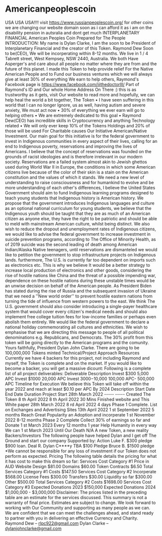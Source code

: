 # Americanpeoplescoin
USA USA USA!!!!
visit https://www.russianpeoplescoin.org/ for other coins we are changing our website domain soon as i can afford it as i am on the disability pension in autsralia and dont get much
INTERPLANETARY FINANCIAL
American Peoples Coin
Prepared for The People
INTRODUCTION:
My name is Dylan Clarke,
I am the soon to be President of Interplanetary Financial and the creator of this Token.
Raymond Dew Soon to be(CEO),
We will be incorperating within 8-12 months.
We live in 1 / 4 Tabrett street, West Kempsey, NSW 2440, Australia. We both Have Asperger's
and care about all people no matter where they are from and the future of this planet.
I made this Token to help provide relief For the Native American People and to Fund our
business ventures which we will always give at least 30% of everything We earn to help others,
Raymond's Facebook page is https://www.facebook.com/iiithedoctorlll/
Part of Raymond's ID and Our whole Home Address On There :) this is as trustworthy as it gets,
visit Our website to read more and hopefully, we can help heal the world a bit together,
The Token
• I have seen suffering in this world that I can no longer Ignore, us as well, having autism and severe anxiety, We must act
now
• 30% of everything we ever earn will go to helping others
• We are extremely dedicated to this goal
• Raymond Dew(CEO) has incredible skills in Cryptocurrency and anything Technology related
• We will only ever keep 10% of the Tokens Holdings and 20% of those will be used For Charitable causes
Our Initiative
American/Native Investment.
Our main goal for this initiative is for the federal government to invest in Indigenous
communities in every aspect of their lives, calling for an end to Indigenous poverty, reservations
and improving the lives of Americans. I believe that the concept of reservations was founded on
the grounds of racist ideologies and is therefore irrelevant in our modern society.
Reservations are a failed system almost akin to Jewish ghettos used during World War II in
Europe, the conditions in which some American citizens live because of the color of their skin is
a stain on the American constitution and the values of which it stands.
We need a new level of understanding to raise consciousness and for humankind to evolve and
be more understanding of each other's differences, I believe the United States Government
should aim to fund Indigenous learning programs designed to teach young students that
Indigenous history is American history.
We propose that the government introduces Indigenous languages and culture as an optional
national curriculum for young students, we believe that the Indigenous youth should be taught
that they are as much of an American citizen as anyone else, they have the right to be patriotic
and should be able to meld with mainstream American culture, whilst being distinct.
We also wish to reduce the dropout and unemployment rates of Indigenous citizens, we would
like to advise the federal government to increase investment in suicide prevention programs,
according to The Office of Minority Health, as of 2019 suicide was the second leading of death
among American Indian/Alaska Native teenagers, until reservations are dismanteled we would
like to petition the government to stop infrastructure projects on Indigenous lands.
furthermore,
The U.S. is currently far too dependent on imports such as electronics etc. This is why we
believe It would be a better strategy to increase local production of electronics and other
goods, considering the rise of hostile nations like China and the threat of a possible impending
war, dependence on these hostile nations during these unstable times would be an unwise
decision on behalf of the American people.
As President Biden has stated during the rise of Russia and the subsequent invasion of Ukraine
that we need a ''New world order'' to prevent hostile eastern nations from turning the tide of
influence from western powers to the east.
We think The U.S. government should also consider introducing a single-payer healthcare
system that would cover every citizen's medical needs and should also implement free college
tuition fees for low-income families or perhaps even abolish them entirely.
We would like the federal government to declare a national holiday commemorating all
cultures and ethnicities.
We wish to emphasise that we are directing this message to people of all political
denominations e.g. Republicans, and Democrats.
The 30% profit from this token will be going directly to the American programs and the
comunity.
Yours faithfully,
President Dylan John Clarke.
There are going to be 100,000,000 Tokens minted
Technical/Project Approach
Resources
Currently we have 4 backers for this project, not including Raymond and myself, the Token is complete and on the market.
If you would like to become a backer, you will get a massive dicount:
Following is a complete list of all project deliverables:
Deliverable Description
Invest $300 5,000 APC
Invest $1000 20,000 APC
Invest $3000-$10,000 100,000 APC- 500,000 APC
Timeline for Execution
We believe this Token will take off within the year 2022 and reach at least $0.10 per APC By 2024
Description Start Date End Date Duration
Project Start 28th March 2022 ----- -----
Created The Token 8
th April 2022 8
th April 2022 30 Mins
Finished website and This White paper 28th March 2022 8
rd April 2022 4 days
Phase 1 Complete.
List on Exchanges and Advertising Sites 13th April 2022 1
st September 2022 5 months
Reach Great Popularity an Adoption and
incorperate
1
st November 2022 8-12 months
Phase 2 Complete
Collect 30% of earnings so far and Donate 1
st March 2023 Every 12 months 1 year
Help Humanity in every way We can 1
st March 2023 Until Our Death N/A
A new Token, a new reality
Backers/Investors
The following people have helped Dylan and I get off The Ground and start our company
Supported by: Action
Luke F. $300 pledge $900
loan.
Deal R.
Dylan C****y
TBA
$100 Pledge
Bruce B. $1500 pledge
*We cannot be responsible for any loss of investment if our Token does not perform as expected.
Pricing
The following table details the pricing for what it has cost to make this dream so far:
Services Cost Category #1 Price in AUD
Website Design $81.00
Domains $60.00
Token Contracts $6.50
Total Services Category #1 Costs $147.50
Services Cost Category #2
Incorperate $568.00
License Fees $300.00
Transfers $30.00
Liquidity so far $300.00
Other $500.00
Total Services Category #2 Costs $1698.00
Services Cost Category #3
Expected Donations 2023 $150,000
Expected Donations 2024 $1,000,000 -
$3,000,000
Disclaimer: The prices listed in the preceding table are an estimate for the services discussed. This summary is not a warranty of
final price. Estimates are subject to change.
We look forward to working with Our Community and supporting as many people as we can. We are confident that we can
meet the challenges ahead, and stand ready to partner with you in delivering an effective Currency and Charity.
Raymond Dew – rlpc922@gmail.com
Dylan Clarke – dylanjohnclarke@gmail.com
